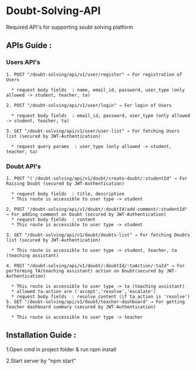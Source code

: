 # Doubt-Solving-API

Required API's for supporting soubt solving platform

## APIs Guide :
### Users API's

    1. POST "/doubt-solving/api/v1/user/register" → For registration of Users

      * request body fields  : name, email_id, password, user_type (only allowed -> student, teacher, ta)

    2. POST "/doubt-solving/api/v1/user/login" → For login of Users

      * request body fields  : email_id, password, user_type (only allowed -> student, teacher, ta)

    3. GET "/doubt-solving/api/v1/user/user-list" → For fetching Users list (secured by JWT-Authentication)

      * request query params  : user_type (only allowed -> student, teacher, ta)
### Doubt API's

    1. POST "('/doubt-solving/api/v1/doubt/create-doubt/:studentId" → For Raising Doubt (secured by JWT-Authentication)

      * request body fields  : title, description
      * This route is accessible to user type -> student

    2. POST "/doubt-solving/api/v1/doubt/:doubtId/add-comment/:studentId" → For adding comment on Doubt (secured by JWT-Authentication)
      * request body fields  : content
      * This route is accessible to user type -> student

    3. GET "/doubt-solving/api/v1/doubt/doubts-list" → For fetching Doubts list (secured by JWT-Authentication)

      * This route is accessible to user type -> student, teacher, ta (teaching assistant)

    4. POST "/doubt-solving/api/v1/doubt/:doubtId/:taAction/:taId" → For performing TA(teaching assistant) action on Doubt(secured by JWT-Authentication)

      * This route is accessible to user type -> ta (teaching assistant)
      * allowed ta-action are ('accept','resolve','escalate')
      * request body fields  : resolve_content (if ta_action is 'resolve')
    5. GET "/doubt-solving/api/v1/doubt/teacher-dashboard" → For getting Teacher dashboard summary (secured by JWT-Authentication)

      * This route is accessible to user type -> teacher

## Installation Guide :

1.Open cmd in project folder & run npm install

2.Start server by "npm start"

